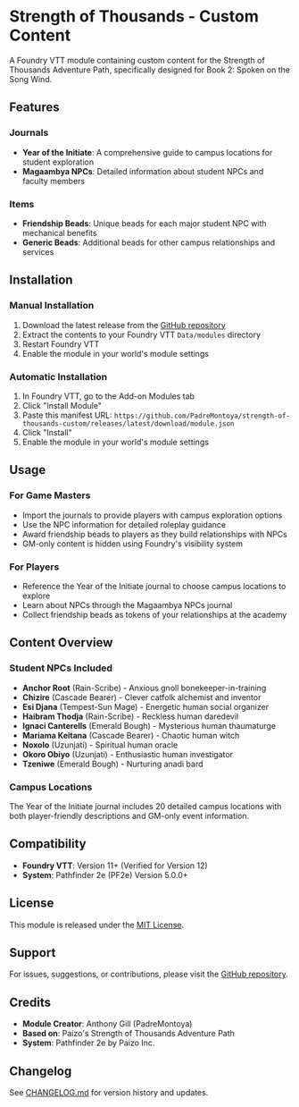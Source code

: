 # Strength of Thousands - Custom Content

A Foundry VTT module containing custom content for the Strength of Thousands Adventure Path, specifically designed for Book 2: Spoken on the Song Wind.

## Features

### Journals
- **Year of the Initiate**: A comprehensive guide to campus locations for student exploration
- **Magaambya NPCs**: Detailed information about student NPCs and faculty members

### Items
- **Friendship Beads**: Unique beads for each major student NPC with mechanical benefits
- **Generic Beads**: Additional beads for other campus relationships and services

## Installation

### Manual Installation
1. Download the latest release from the [GitHub repository](https://github.com/PadreMontoya/strength-of-thousands-custom)
2. Extract the contents to your Foundry VTT `Data/modules` directory
3. Restart Foundry VTT
4. Enable the module in your world's module settings

### Automatic Installation
1. In Foundry VTT, go to the Add-on Modules tab
2. Click "Install Module"
3. Paste this manifest URL: `https://github.com/PadreMontoya/strength-of-thousands-custom/releases/latest/download/module.json`
4. Click "Install"
5. Enable the module in your world's module settings

## Usage

### For Game Masters
- Import the journals to provide players with campus exploration options
- Use the NPC information for detailed roleplay guidance
- Award friendship beads to players as they build relationships with NPCs
- GM-only content is hidden using Foundry's visibility system

### For Players
- Reference the Year of the Initiate journal to choose campus locations to explore
- Learn about NPCs through the Magaambya NPCs journal
- Collect friendship beads as tokens of your relationships at the academy

## Content Overview

### Student NPCs Included
- **Anchor Root** (Rain-Scribe) - Anxious gnoll bonekeeper-in-training
- **Chizire** (Cascade Bearer) - Clever catfolk alchemist and inventor
- **Esi Djana** (Tempest-Sun Mage) - Energetic human social organizer
- **Haibram Thodja** (Rain-Scribe) - Reckless human daredevil
- **Ignaci Canterells** (Emerald Bough) - Mysterious human thaumaturge
- **Mariama Keitana** (Cascade Bearer) - Chaotic human witch
- **Noxolo** (Uzunjati) - Spiritual human oracle
- **Okoro Obiyo** (Uzunjati) - Enthusiastic human investigator
- **Tzeniwe** (Emerald Bough) - Nurturing anadi bard

### Campus Locations
The Year of the Initiate journal includes 20 detailed campus locations with both player-friendly descriptions and GM-only event information.

## Compatibility
- **Foundry VTT**: Version 11+ (Verified for Version 12)
- **System**: Pathfinder 2e (PF2e) Version 5.0.0+

## License
This module is released under the [MIT License](LICENSE).

## Support
For issues, suggestions, or contributions, please visit the [GitHub repository](https://github.com/PadreMontoya/strength-of-thousands-custom).

## Credits
- **Module Creator**: Anthony Gill (PadreMontoya)
- **Based on**: Paizo's Strength of Thousands Adventure Path
- **System**: Pathfinder 2e by Paizo Inc.

## Changelog
See [CHANGELOG.md](CHANGELOG.md) for version history and updates.

